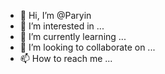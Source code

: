 - 👋 Hi, I’m @Paryin
- 👀 I’m interested in ...
- 🌱 I’m currently learning ...
- 💞️ I’m looking to collaborate on ...
- 📫 How to reach me ...

<!---
Paryin/Paryin is a ✨ special ✨ repository because its `README.md` (this file) appears on your GitHub profile.
You can click the Preview link to take a look at your changes.
--->

